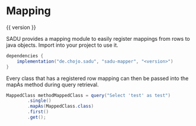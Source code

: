 # Mapping

{{ version }}

SADU provides a mapping module to easily register mappings from rows to java objects.
Import into your project to use it.

```java
dependencies {
    implementation("de.chojo.sadu", "sadu-mapper", "<version>")
}
```

Every class that has a registered row mapping can then be passed into the mapAs method during query retrieval.

```java
MappedClass methodMappedClass = query("Select 'test' as test")
        .single()
        .mapAs(MappedClass.class)
        .first()
        .get();
```
